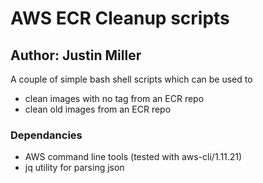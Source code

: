 # AWS ECR Cleanup scripts

## Author:  Justin Miller

A couple of simple bash shell scripts which can be used to 

- clean images with no tag from an ECR repo
- clean old images from an ECR repo

### Dependancies

- AWS command line tools (tested with aws-cli/1.11.21)
- jq utility for parsing json

